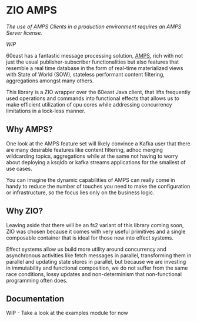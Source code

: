 # ZIO AMPS

_The use of AMPS Clients in a production environment requires an AMPS Server license._

_WIP_

60east has a fantastic message processing solution, [AMPS](https://www.crankuptheamps.com/amps/),
rich with not just the usual publisher-subscriber functionalities but also features that resemble a real time database
in the form of real-time materialized views with State of World (SOW),
stateless performant content filtering, aggregations amongst many others.

This library is a ZIO wrapper over the 60east Java client, that lifts frequently used
operations and commands into functional effects that allows us to make efficient utilization
of cpu cores while addressing concurrency limitations in a lock-less manner.

## Why AMPS?

One look at the AMPS feature set will likely convince a Kafka user that there are many desirable
features like content filtering, adhoc merging wildcarding topics, aggregations while at the
same not having to worry about deploying a ksqldb or kafka streams applications for
the smallest of use cases.

You can imagine the dynamic capabilities of AMPS can really come in handy to reduce the number
of touches you need to make the configuration or infrastructure, so the focus lies only
on the business logic.

## Why ZIO?

Leaving aside that there will be an fs2 variant of this library coming soon,
ZIO was chosen because it comes with very useful primitives and a single composable container
that is ideal for those new into effect systems.

Effect systems allow us build more utility around concurrency and asynchronous activities
like fetch messages in parallel, transforming them in parallel and updating state stores
in parallel, but because we are investing in immutability and functional composition, we
do not suffer from the same race conditions, lossy updates and non-determinism that
non-functional programming often does.

## Documentation

WIP - Take a look at the examples module for now
